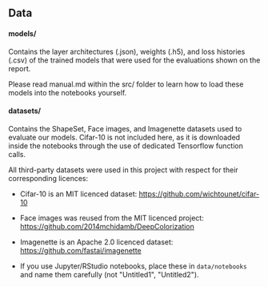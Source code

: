 ## Data

#### models/

Contains the layer architectures (.json), weights (.h5), and loss histories (.csv) of the trained models that were used for the evaluations shown on the report. 

Please read manual.md within the src/ folder to learn how to load these models into the notebooks yourself.

#### datasets/

Contains the ShapeSet, Face images, and Imagenette datasets used to evaluate our models. Cifar-10 is not included here, as it is downloaded inside the notebooks through the use of dedicated Tensorflow function calls.

All third-party datasets were used in this project with respect for their corresponding licences: 

* Cifar-10 is an MIT licenced dataset: https://github.com/wichtounet/cifar-10

* Face images was reused from the MIT licenced project: https://github.com/2014mchidamb/DeepColorization

* Imagenette is an Apache 2.0 licenced dataset: https://github.com/fastai/imagenette





* If you use Jupyter/RStudio notebooks, place these in `data/notebooks` and name them carefully (not "Untitled1", "Untitled2").

